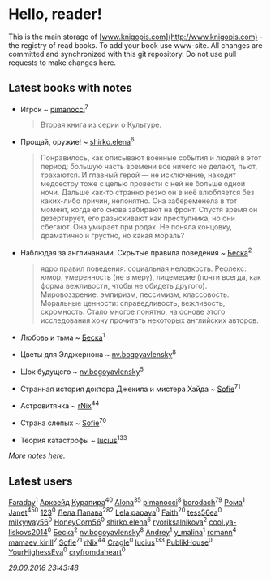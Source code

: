 # Hello, reader!
This is the main storage of [www.knigopis.com](http://www.knigopis.com) - the registry of read books.
To add your book use www-site. All changes are committed and synchronized with this git repository.
Do not use pull requests to make changes here.


## Latest books with notes
* Игрок ~ [pimanocci](users/117/117124011531379579265-google)<sup>7</sup>
    > Вторая книга из серии о Культуре.

* Прощай, оружие! ~ [shirko.elena](users/100/100001858801764-facebook)<sup>6</sup>
    > Понравилось, как описывают военные события и людей в этот период: большую часть времени все ничего не делают, пьют, трахаются. И главный герой — не исключение, находит медсестру тоже с целью провести с ней не больше одной ночи. Дальше как-то странно резко он в неё влюбляется без каких-либо причин, непонятно. Она забеременела в тот момент, когда его снова забирают на фронт. Спустя время он дезертирует, его разыскивают как преступника, но они сбегают. Она умирает при родах. Не поняла концовку, драматично и грустно, но какая мораль?

* Наблюдая за англичанами. Скрытые правила поведения ~ [Беска](users/157/1577468-vkontakte)<sup>2</sup>
    > ядро правил поведения: социальная неловкость. Рефлекс: юмор, умеренность (не в меру), лицемерие (почти всегда, как форма вежливости, чтобы не обидеть другого). Мировоззрение: эмпиризм, пессимизм, классовость. Моральные ценности: справедливость, вежливость, скромность.
    > Стало многое понятно, на основе этого исследования хочу прочитать некоторых английских авторов.

* Любовь и тьма ~ [Беска](users/157/1577468-vkontakte)<sup>1</sup>

* Цветы для Элджернона ~ [nv.bogoyavlensky](users/219/2193824-vkontakte)<sup>8</sup>

* Шок будущего ~ [nv.bogoyavlensky](users/219/2193824-vkontakte)<sup>5</sup>

* Странная история доктора Джекила и мистера Хайда ~ [Sofie](users/485/48568611-vkontakte)<sup>71</sup>

* Астровитянка ~ [rNix](users/115/115622071-twitter)<sup>44</sup>

* Страна слепых ~ [Sofie](users/485/48568611-vkontakte)<sup>70</sup>

* Теория катастрофы ~ [lucius](users/838/83820536-yandex)<sup>133</sup>


_More notes [here](latest_books_with_notes.md)._


## Latest users
[Faraday](users/108/108020284314426829678-google)<sup>1</sup> 
[Арквейд Курапира](users/278/278072338-vkontakte)<sup>40</sup> 
[Alona](users/320/320700111602997-facebook)<sup>35</sup> 
[pimanocci](users/117/117124011531379579265-google)<sup>8</sup> 
[borodach](users/157/15706320-vkontakte)<sup>79</sup> 
[Рома](users/798/798202600285063-facebook)<sup>1</sup> 
[Janet](users/205/20565064-vkontakte)<sup>450</sup> 
[123](users/106/106674199062759217064-google)<sup>0</sup> 
[Лела Папава](users/761/76187635-vkontakte)<sup>282</sup> 
[Lela papava](users/281/281023294-vkontakte)<sup>0</sup> 
[Faith](users/112/112366191289808901180-google)<sup>20</sup> 
[tess56ea](users/163/163745873-yandex)<sup>0</sup> 
[milkyway56](users/170/170115130-vkontakte)<sup>0</sup> 
[HoneyCorn56](users/306/306486763060595-facebook)<sup>0</sup> 
[shirko.elena](users/100/100001858801764-facebook)<sup>6</sup> 
[ryoriksalnikova](users/146/1468945706465629-facebook)<sup>2</sup> 
[cool.ya-liskovs2014](users/205/205137113-yandex)<sup>0</sup> 
[Беска](users/157/1577468-vkontakte)<sup>2</sup> 
[nv.bogoyavlensky](users/219/2193824-vkontakte)<sup>8</sup> 
[Andrey](users/896/896921380399139-facebook)<sup>1</sup> 
[y_malina](users/308/308397510-twitter)<sup>1</sup> 
[romann](users/102/10205442182733690-facebook)<sup>4</sup> 
[mamaev_kirill](users/189/18936412-vkontakte)<sup>2</sup> 
[Sofie](users/485/48568611-vkontakte)<sup>71</sup> 
[rNix](users/115/115622071-twitter)<sup>44</sup> 
[Cragle](users/100/100003266919869-facebook)<sup>0</sup> 
[lucius](users/838/83820536-yandex)<sup>133</sup> 
[PublikHouse](users/131/1319711978-twitter)<sup>0</sup> 
[YourHighessEva](users/308/308983562-twitter)<sup>0</sup> 
[cryfromdaheart](users/771/771096980063936512-twitter)<sup>0</sup> 


_29.09.2016 23:43:48_
